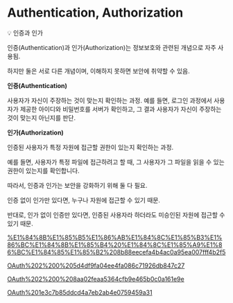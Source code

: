 # Authentication, Authorization

<aside>
💡 인증과 인가

</aside>

인증(Authentication)과 인가(Authorization)는 정보보호와 관련된 개념으로 자주 사용됨. 

하지만 둘은 서로 다른 개념이며, 이해하지 못하면 보안에 취약할 수 있음.

**인증(Authentication)**

사용자가 자신이 주장하는 것이 맞는지 확인하는 과정. 예를 들면, 로그인 과정에서 사용자가 제공한 아이디와 비밀번호를 서버가 확인하고, 그 결과 사용자가 자신이 주장하는 것이 맞는지 아닌지를 판단.

**인가(Authorization)**

인증된 사용자가 특정 자원에 접근할 권한이 있는지 확인하는 과정.

예를 들면, 사용자가 특정 파일에 접근하려고 할 때, 그 사용자가 그 파일을 읽을 수 있는 권한이 있는지를 확인합니다.

따라서, 인증과 인가는 보안을 강화하기 위해 둘 다 필요. 

인증 없이 인가만 있다면, 누구나 자원에 접근할 수 있기 때문. 

반대로, 인가 없이 인증만 있다면, 인증된 사용자라 하더라도 미승인된 자원에 접근할 수 있기 때문.

[%E1%84%8B%E1%85%B5%E1%86%AB%E1%84%8C%E1%85%B3%E1%86%BC%E1%84%8B%E1%85%B4%20%E1%84%8C%E1%85%A9%E1%86%BC%E1%84%85%E1%85%B2%208b88eecefa4b4ac0a95ea007fff4b2f5](%E1%84%8B%E1%85%B5%E1%86%AB%E1%84%8C%E1%85%B3%E1%86%BC%E1%84%8B%E1%85%B4%20%E1%84%8C%E1%85%A9%E1%86%BC%E1%84%85%E1%85%B2%208b88eecefa4b4ac0a95ea007fff4b2f5)

[OAuth%202%200%205d4df9fa04ee4fa086c71926db847c27](OAuth%202%200%205d4df9fa04ee4fa086c71926db847c27)

[OAuth%202%200%208aa02feaa5364cfb9e465b0c0a161e9e](OAuth%202%200%208aa02feaa5364cfb9e465b0c0a161e9e)

[OAuth%201e3c7b85ddcd4a7eb2ab4e0759459a31](OAuth%201e3c7b85ddcd4a7eb2ab4e0759459a31)